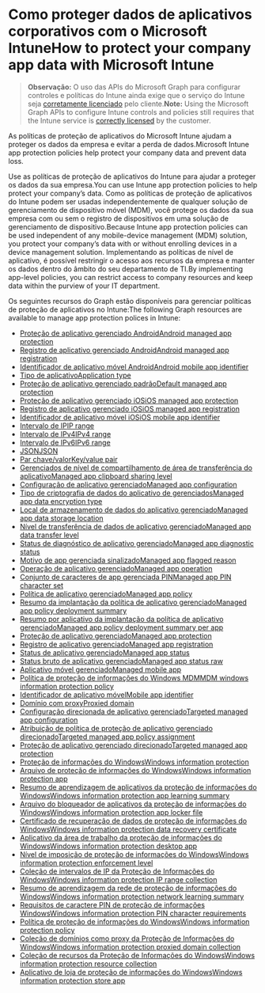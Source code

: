 # <a name="how-to-protect-your-company-app-data-with-microsoft-intune"></a><span data-ttu-id="14804-101">Como proteger dados de aplicativos corporativos com o Microsoft Intune</span><span class="sxs-lookup"><span data-stu-id="14804-101">How to protect your company app data with Microsoft Intune</span></span>

> <span data-ttu-id="14804-102">**Observação:** O uso das APIs do Microsoft Graph para configurar controles e políticas do Intune ainda exige que o serviço do Intune seja [corretamente licenciado](https://www.microsoft.com/en-us/cloud-platform/microsoft-intune-pricing) pelo cliente.</span><span class="sxs-lookup"><span data-stu-id="14804-102">**Note:** Using the Microsoft Graph APIs to configure Intune controls and policies still requires that the Intune service is [correctly licensed](https://www.microsoft.com/en-us/cloud-platform/microsoft-intune-pricing) by the customer.</span></span>

<span data-ttu-id="14804-103">As políticas de proteção de aplicativos do Microsoft Intune ajudam a proteger os dados da empresa e evitar a perda de dados.</span><span class="sxs-lookup"><span data-stu-id="14804-103">Microsoft Intune app protection policies help protect your company data and prevent data loss.</span></span>

<span data-ttu-id="14804-104">Use as políticas de proteção de aplicativos do Intune para ajudar a proteger os dados da sua empresa.</span><span class="sxs-lookup"><span data-stu-id="14804-104">You can use Intune app protection policies to help protect your company’s data.</span></span> <span data-ttu-id="14804-105">Como as políticas de proteção de aplicativos do Intune podem ser usadas independentemente de qualquer solução de gerenciamento de dispositivo móvel (MDM), você protege os dados da sua empresa com ou sem o registro de dispositivos em uma solução de gerenciamento de dispositivo.</span><span class="sxs-lookup"><span data-stu-id="14804-105">Because Intune app protection policies can be used independent of any mobile-device management (MDM) solution, you protect your company’s data with or without enrolling devices in a device management solution.</span></span> <span data-ttu-id="14804-106">Implementando as políticas de nível de aplicativo, é possível restringir o acesso aos recursos da empresa e manter os dados dentro do âmbito do seu departamento de TI.</span><span class="sxs-lookup"><span data-stu-id="14804-106">By implementing app-level policies, you can restrict access to company resources and keep data within the purview of your IT department.</span></span>

<span data-ttu-id="14804-107">Os seguintes recursos do Graph estão disponíveis para gerenciar políticas de proteção de aplicativos no Intune:</span><span class="sxs-lookup"><span data-stu-id="14804-107">The following Graph resources are available to manage app protection polices in Intune:</span></span>  

- [<span data-ttu-id="14804-108">Proteção de aplicativo gerenciado Android</span><span class="sxs-lookup"><span data-stu-id="14804-108">Android managed app protection</span></span>](intune_mam_androidmanagedappprotection.md)
- [<span data-ttu-id="14804-109">Registro de aplicativo gerenciado Android</span><span class="sxs-lookup"><span data-stu-id="14804-109">Android managed app registration</span></span>](intune_mam_androidmanagedappregistration.md)
- [<span data-ttu-id="14804-110">Identificador de aplicativo móvel Android</span><span class="sxs-lookup"><span data-stu-id="14804-110">Android mobile app identifier</span></span>](intune_mam_androidmobileappidentifier.md)
- [<span data-ttu-id="14804-111">Tipo de aplicativo</span><span class="sxs-lookup"><span data-stu-id="14804-111">Application type</span></span>](intune_wip_applicationtype.md)
- [<span data-ttu-id="14804-112">Proteção de aplicativo gerenciado padrão</span><span class="sxs-lookup"><span data-stu-id="14804-112">Default managed app protection</span></span>](intune_mam_defaultmanagedappprotection.md)
- [<span data-ttu-id="14804-113">Proteção de aplicativo gerenciado iOS</span><span class="sxs-lookup"><span data-stu-id="14804-113">iOS managed app protection</span></span>](intune_mam_iosmanagedappprotection.md)
- [<span data-ttu-id="14804-114">Registro de aplicativo gerenciado iOS</span><span class="sxs-lookup"><span data-stu-id="14804-114">iOS managed app registration</span></span>](intune_mam_iosmanagedappregistration.md)
- [<span data-ttu-id="14804-115">Identificador de aplicativo móvel iOS</span><span class="sxs-lookup"><span data-stu-id="14804-115">iOS mobile app identifier</span></span>](intune_mam_iosmobileappidentifier.md)
- [<span data-ttu-id="14804-116">Intervalo de IP</span><span class="sxs-lookup"><span data-stu-id="14804-116">IP range</span></span>](intune_mam_iprange.md)
- [<span data-ttu-id="14804-117">Intervalo de IPv4</span><span class="sxs-lookup"><span data-stu-id="14804-117">IPv4 range</span></span>](intune_mam_ipv4range.md)
- [<span data-ttu-id="14804-118">Intervalo de IPv6</span><span class="sxs-lookup"><span data-stu-id="14804-118">IPv6 range</span></span>](intune_mam_ipv6range.md)
- [<span data-ttu-id="14804-119">JSON</span><span class="sxs-lookup"><span data-stu-id="14804-119">JSON</span></span>](intune_mam_json.md)
- [<span data-ttu-id="14804-120">Par chave/valor</span><span class="sxs-lookup"><span data-stu-id="14804-120">Key/value pair</span></span>](intune_mam_keyvaluepair.md)
- [<span data-ttu-id="14804-121">Gerenciados de nível de compartilhamento de área de transferência do aplicativo</span><span class="sxs-lookup"><span data-stu-id="14804-121">Managed app clipboard sharing level</span></span>](intune_mam_managedappclipboardsharinglevel.md)
- [<span data-ttu-id="14804-122">Configuração de aplicativo gerenciado</span><span class="sxs-lookup"><span data-stu-id="14804-122">Managed app configuration</span></span>](intune_mam_managedappconfiguration.md)
- [<span data-ttu-id="14804-123">Tipo de criptografia de dados do aplicativo de gerenciados</span><span class="sxs-lookup"><span data-stu-id="14804-123">Managed app data encryption type</span></span>](intune_mam_managedappdataencryptiontype.md)
- [<span data-ttu-id="14804-124">Local de armazenamento de dados do aplicativo gerenciado</span><span class="sxs-lookup"><span data-stu-id="14804-124">Managed app data storage location</span></span>](intune_mam_managedappdatastoragelocation.md)
- [<span data-ttu-id="14804-125">Nível de transferência de dados de aplicativo gerenciado</span><span class="sxs-lookup"><span data-stu-id="14804-125">Managed app data transfer level</span></span>](intune_mam_managedappdatatransferlevel.md)
- [<span data-ttu-id="14804-126">Status de diagnóstico de aplicativo gerenciado</span><span class="sxs-lookup"><span data-stu-id="14804-126">Managed app diagnostic status</span></span>](intune_mam_managedappdiagnosticstatus.md)
- [<span data-ttu-id="14804-127">Motivo de app gerenciada sinalizado</span><span class="sxs-lookup"><span data-stu-id="14804-127">Managed app flagged reason</span></span>](intune_mam_managedappflaggedreason.md)
- [<span data-ttu-id="14804-128">Operação de aplicativo gerenciado</span><span class="sxs-lookup"><span data-stu-id="14804-128">Managed app operation</span></span>](intune_mam_managedappoperation.md)
- [<span data-ttu-id="14804-129">Conjunto de caracteres de app gerenciada PIN</span><span class="sxs-lookup"><span data-stu-id="14804-129">Managed app PIN character set</span></span>](intune_mam_managedapppincharacterset.md)
- [<span data-ttu-id="14804-130">Política de aplicativo gerenciado</span><span class="sxs-lookup"><span data-stu-id="14804-130">Managed app policy</span></span>](intune_mam_managedapppolicy.md)
- [<span data-ttu-id="14804-131">Resumo da implantação da política de aplicativo gerenciado</span><span class="sxs-lookup"><span data-stu-id="14804-131">Managed app policy deployment summary</span></span>](intune_mam_managedapppolicydeploymentsummary.md)
- [<span data-ttu-id="14804-132">Resumo por aplicativo da implantação da política de aplicativo gerenciado</span><span class="sxs-lookup"><span data-stu-id="14804-132">Managed app policy deployment summary per app</span></span>](intune_mam_managedapppolicydeploymentsummaryperapp.md)
- [<span data-ttu-id="14804-133">Proteção de aplicativo gerenciado</span><span class="sxs-lookup"><span data-stu-id="14804-133">Managed app protection</span></span>](intune_mam_managedappprotection.md)
- [<span data-ttu-id="14804-134">Registro de aplicativo gerenciado</span><span class="sxs-lookup"><span data-stu-id="14804-134">Managed app registration</span></span>](intune_mam_managedappregistration.md)
- [<span data-ttu-id="14804-135">Status de aplicativo gerenciado</span><span class="sxs-lookup"><span data-stu-id="14804-135">Managed app status</span></span>](intune_mam_managedappstatus.md)
- [<span data-ttu-id="14804-136">Status bruto de aplicativo gerenciado</span><span class="sxs-lookup"><span data-stu-id="14804-136">Managed app status raw</span></span>](intune_mam_managedappstatusraw.md)
- [<span data-ttu-id="14804-137">Aplicativo móvel gerenciado</span><span class="sxs-lookup"><span data-stu-id="14804-137">Managed mobile app</span></span>](intune_mam_managedmobileapp.md)
- [<span data-ttu-id="14804-138">Política de proteção de informações do Windows MDM</span><span class="sxs-lookup"><span data-stu-id="14804-138">MDM windows information protection policy</span></span>](intune_mam_mdmwindowsinformationprotectionpolicy.md)
- [<span data-ttu-id="14804-139">Identificador de aplicativo móvel</span><span class="sxs-lookup"><span data-stu-id="14804-139">Mobile app identifier</span></span>](intune_mam_mobileappidentifier.md)
- [<span data-ttu-id="14804-140">Domínio com proxy</span><span class="sxs-lookup"><span data-stu-id="14804-140">Proxied domain</span></span>](intune_mam_proxieddomain.md)
- [<span data-ttu-id="14804-141">Configuração direcionada de aplicativo gerenciado</span><span class="sxs-lookup"><span data-stu-id="14804-141">Targeted managed app configuration</span></span>](intune_mam_targetedmanagedappconfiguration.md)
- [<span data-ttu-id="14804-142">Atribuição de política de proteção de aplicativo gerenciado direcionado</span><span class="sxs-lookup"><span data-stu-id="14804-142">Targeted managed app policy assignment</span></span>](intune_mam_targetedmanagedapppolicyassignment.md)
- [<span data-ttu-id="14804-143">Proteção de aplicativo gerenciado direcionado</span><span class="sxs-lookup"><span data-stu-id="14804-143">Targeted managed app protection</span></span>](intune_mam_targetedmanagedappprotection.md)
- [<span data-ttu-id="14804-144">Proteção de informações do Windows</span><span class="sxs-lookup"><span data-stu-id="14804-144">Windows information protection</span></span>](intune_mam_windowsinformationprotection.md)
- [<span data-ttu-id="14804-145">Arquivo de proteção de informações do Windows</span><span class="sxs-lookup"><span data-stu-id="14804-145">Windows information protection app</span></span>](intune_mam_windowsinformationprotectionapp.md)
- [<span data-ttu-id="14804-146">Resumo de aprendizagem de aplicativos da proteção de informações do Windows</span><span class="sxs-lookup"><span data-stu-id="14804-146">Windows information protection app learning summary</span></span>](intune_wip_windowsinformationprotectionapplearningsummary.md)
- [<span data-ttu-id="14804-147">Arquivo do bloqueador de aplicativos da proteção de informações do Windows</span><span class="sxs-lookup"><span data-stu-id="14804-147">Windows information protection app locker file</span></span>](intune_mam_windowsinformationprotectionapplockerfile.md)
- [<span data-ttu-id="14804-148">Certificado de recuperação de dados de proteção de informações do Windows</span><span class="sxs-lookup"><span data-stu-id="14804-148">Windows information protection data recovery certificate</span></span>](intune_mam_windowsinformationprotectiondatarecoverycertificate.md)
- [<span data-ttu-id="14804-149">Aplicativo da área de trabalho da proteção de informações do Windows</span><span class="sxs-lookup"><span data-stu-id="14804-149">Windows information protection desktop app</span></span>](intune_mam_windowsinformationprotectiondesktopapp.md)
- [<span data-ttu-id="14804-150">Nível de imposição de proteção de informações do Windows</span><span class="sxs-lookup"><span data-stu-id="14804-150">Windows information protection enforcement level</span></span>](intune_mam_windowsinformationprotectionenforcementlevel.md)
- [<span data-ttu-id="14804-151">Coleção de intervalos de IP da Proteção de Informações do Windows</span><span class="sxs-lookup"><span data-stu-id="14804-151">Windows information protection IP range collection</span></span>](intune_mam_windowsinformationprotectioniprangecollection.md)
- [<span data-ttu-id="14804-152">Resumo de aprendizagem da rede de proteção de informações do Windows</span><span class="sxs-lookup"><span data-stu-id="14804-152">Windows information protection network learning summary</span></span>](intune_wip_windowsinformationprotectionnetworklearningsummary.md)
- [<span data-ttu-id="14804-153">Requisitos de caractere PIN de proteção de informações Windows</span><span class="sxs-lookup"><span data-stu-id="14804-153">Windows information protection PIN character requirements</span></span>](intune_mam_windowsinformationprotectionpincharacterrequirements.md)
- [<span data-ttu-id="14804-154">Política de proteção de informações do Windows</span><span class="sxs-lookup"><span data-stu-id="14804-154">Windows information protection policy</span></span>](intune_mam_windowsinformationprotectionpolicy.md)
- [<span data-ttu-id="14804-155">Coleção de domínios como proxy da Proteção de Informações do Windows</span><span class="sxs-lookup"><span data-stu-id="14804-155">Windows information protection proxied domain collection</span></span>](intune_mam_windowsinformationprotectionproxieddomaincollection.md)
- [<span data-ttu-id="14804-156">Coleção de recursos da Proteção de Informações do Windows</span><span class="sxs-lookup"><span data-stu-id="14804-156">Windows information protection resource collection</span></span>](intune_mam_windowsinformationprotectionresourcecollection.md)
- [<span data-ttu-id="14804-157">Aplicativo de loja de proteção de informações do Windows</span><span class="sxs-lookup"><span data-stu-id="14804-157">Windows information protection store app</span></span>](intune_mam_windowsinformationprotectionstoreapp.md)
